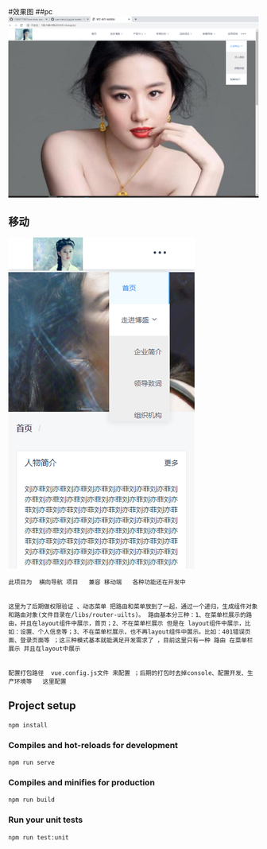 #效果图
##pc
![Image text](https://github.com/17600777607/vue-iview/blob/master/src/assets/demo/1.jpg)

## 移动
![Image text](https://github.com/17600777607/vue-iview/blob/master/src/assets/demo/2.jpg)
~~~~
此项目为  横向导航 项目   兼容 移动端   各种功能还在开发中


这里为了后期做权限验证 、动态菜单 把路由和菜单放到了一起，通过一个递归，生成组件对象和路由对象(文件目录在/libs/router-uilts)。 路由基本分三种：1、在菜单栏展示的路由，并且在layout组件中展示，首页；2、不在菜单栏展示 但是在 layout组件中展示，比如：设置、个人信息等；3、不在菜单栏展示，也不再layout组件中展示。比如：401错误页面、登录页面等 ；这三种模式基本就能满足开发需求了 ，目前这里只有一种 路由 在菜单栏展示 并且在layout中展示


配置打包路径  vue.config.js文件 来配置 ；后期的打包时去掉console、配置开发、生产环境等   这里配置
~~~~
## Project setup
```
npm install
```

### Compiles and hot-reloads for development
```
npm run serve
```

### Compiles and minifies for production
```
npm run build
```

### Run your unit tests
```
npm run test:unit
```
